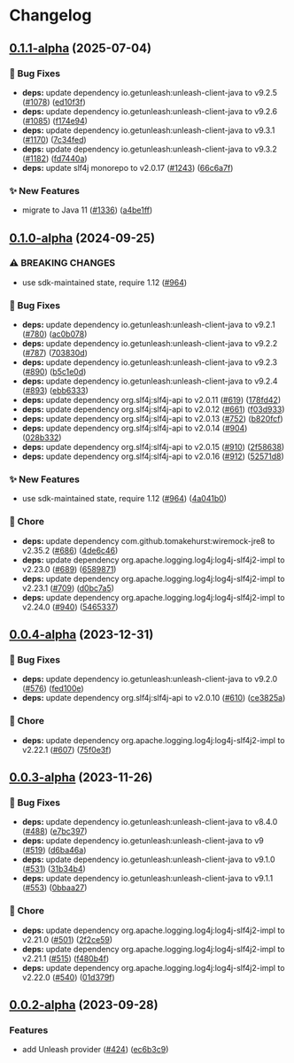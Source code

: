 # Changelog

## [0.1.1-alpha](https://github.com/open-feature/java-sdk-contrib/compare/dev.openfeature.contrib.providers.unleash-v0.1.0-alpha...dev.openfeature.contrib.providers.unleash-v0.1.1-alpha) (2025-07-04)


### 🐛 Bug Fixes

* **deps:** update dependency io.getunleash:unleash-client-java to v9.2.5 ([#1078](https://github.com/open-feature/java-sdk-contrib/issues/1078)) ([ed10f3f](https://github.com/open-feature/java-sdk-contrib/commit/ed10f3f2e9b992d5429e7eb89268640d52a5003f))
* **deps:** update dependency io.getunleash:unleash-client-java to v9.2.6 ([#1085](https://github.com/open-feature/java-sdk-contrib/issues/1085)) ([f174e94](https://github.com/open-feature/java-sdk-contrib/commit/f174e94627595a8d71c593c6e9563c52ff4b602f))
* **deps:** update dependency io.getunleash:unleash-client-java to v9.3.1 ([#1170](https://github.com/open-feature/java-sdk-contrib/issues/1170)) ([7c34fed](https://github.com/open-feature/java-sdk-contrib/commit/7c34fedd1ba948356b48773f5f39a74ecc42683c))
* **deps:** update dependency io.getunleash:unleash-client-java to v9.3.2 ([#1182](https://github.com/open-feature/java-sdk-contrib/issues/1182)) ([fd7440a](https://github.com/open-feature/java-sdk-contrib/commit/fd7440affacab117755f8b109da18cc8c562f6c3))
* **deps:** update slf4j monorepo to v2.0.17 ([#1243](https://github.com/open-feature/java-sdk-contrib/issues/1243)) ([66c6a7f](https://github.com/open-feature/java-sdk-contrib/commit/66c6a7fc1bdc3e907793d2fc1eb0d412693a4aee))


### ✨ New Features

* migrate to Java 11 ([#1336](https://github.com/open-feature/java-sdk-contrib/issues/1336)) ([a4be1ff](https://github.com/open-feature/java-sdk-contrib/commit/a4be1ff66870a72189873171e83c5b65dbb9991c))

## [0.1.0-alpha](https://github.com/open-feature/java-sdk-contrib/compare/dev.openfeature.contrib.providers.unleash-v0.0.4-alpha...dev.openfeature.contrib.providers.unleash-v0.1.0-alpha) (2024-09-25)


### ⚠ BREAKING CHANGES

* use sdk-maintained state, require 1.12 ([#964](https://github.com/open-feature/java-sdk-contrib/issues/964))

### 🐛 Bug Fixes

* **deps:** update dependency io.getunleash:unleash-client-java to v9.2.1 ([#780](https://github.com/open-feature/java-sdk-contrib/issues/780)) ([ac0b078](https://github.com/open-feature/java-sdk-contrib/commit/ac0b0789d6129cf9743b9757f4cfe6331d30ee46))
* **deps:** update dependency io.getunleash:unleash-client-java to v9.2.2 ([#787](https://github.com/open-feature/java-sdk-contrib/issues/787)) ([703830d](https://github.com/open-feature/java-sdk-contrib/commit/703830d5247b4a52a0b0767bf2d13a7e93582d00))
* **deps:** update dependency io.getunleash:unleash-client-java to v9.2.3 ([#890](https://github.com/open-feature/java-sdk-contrib/issues/890)) ([b5c1e0d](https://github.com/open-feature/java-sdk-contrib/commit/b5c1e0df180eeb958089cde4d8ef8795a4c0c2f4))
* **deps:** update dependency io.getunleash:unleash-client-java to v9.2.4 ([#893](https://github.com/open-feature/java-sdk-contrib/issues/893)) ([ebb6333](https://github.com/open-feature/java-sdk-contrib/commit/ebb6333c4266dbbc4513d296ca676a1666c714dc))
* **deps:** update dependency org.slf4j:slf4j-api to v2.0.11 ([#619](https://github.com/open-feature/java-sdk-contrib/issues/619)) ([178fd42](https://github.com/open-feature/java-sdk-contrib/commit/178fd42d314bb7f7018d70d532020a366cc58ae3))
* **deps:** update dependency org.slf4j:slf4j-api to v2.0.12 ([#661](https://github.com/open-feature/java-sdk-contrib/issues/661)) ([f03d933](https://github.com/open-feature/java-sdk-contrib/commit/f03d93305bda8ea932831e81db57c989ce4e14e4))
* **deps:** update dependency org.slf4j:slf4j-api to v2.0.13 ([#752](https://github.com/open-feature/java-sdk-contrib/issues/752)) ([b820fcf](https://github.com/open-feature/java-sdk-contrib/commit/b820fcf1b7ea945a8e450dcc90addb82f5fb865d))
* **deps:** update dependency org.slf4j:slf4j-api to v2.0.14 ([#904](https://github.com/open-feature/java-sdk-contrib/issues/904)) ([028b332](https://github.com/open-feature/java-sdk-contrib/commit/028b332dc8ac3b134e5453d5449a4c11b4ef250a))
* **deps:** update dependency org.slf4j:slf4j-api to v2.0.15 ([#910](https://github.com/open-feature/java-sdk-contrib/issues/910)) ([2f58638](https://github.com/open-feature/java-sdk-contrib/commit/2f58638eb4907c948325d1e61853e1b6eabfa4c1))
* **deps:** update dependency org.slf4j:slf4j-api to v2.0.16 ([#912](https://github.com/open-feature/java-sdk-contrib/issues/912)) ([52571d8](https://github.com/open-feature/java-sdk-contrib/commit/52571d806e7c547006db836245b4895fe9bc4660))


### ✨ New Features

* use sdk-maintained state, require 1.12 ([#964](https://github.com/open-feature/java-sdk-contrib/issues/964)) ([4a041b0](https://github.com/open-feature/java-sdk-contrib/commit/4a041b0dda9c4e460f4c2199f3bc680df0dda621))


### 🧹 Chore

* **deps:** update dependency com.github.tomakehurst:wiremock-jre8 to v2.35.2 ([#686](https://github.com/open-feature/java-sdk-contrib/issues/686)) ([4de6c46](https://github.com/open-feature/java-sdk-contrib/commit/4de6c466b10d031ea5d8029acc7a47ba587465c6))
* **deps:** update dependency org.apache.logging.log4j:log4j-slf4j2-impl to v2.23.0 ([#689](https://github.com/open-feature/java-sdk-contrib/issues/689)) ([6589871](https://github.com/open-feature/java-sdk-contrib/commit/65898713166b5d02f246302c54fd7400ee4238d5))
* **deps:** update dependency org.apache.logging.log4j:log4j-slf4j2-impl to v2.23.1 ([#709](https://github.com/open-feature/java-sdk-contrib/issues/709)) ([d0bc7a5](https://github.com/open-feature/java-sdk-contrib/commit/d0bc7a5aceb746d6d7c442e189a6a1e011673ba7))
* **deps:** update dependency org.apache.logging.log4j:log4j-slf4j2-impl to v2.24.0 ([#940](https://github.com/open-feature/java-sdk-contrib/issues/940)) ([5465337](https://github.com/open-feature/java-sdk-contrib/commit/546533739b453988720bb051d5e623ac7eb0b588))

## [0.0.4-alpha](https://github.com/open-feature/java-sdk-contrib/compare/dev.openfeature.contrib.providers.unleash-v0.0.3-alpha...dev.openfeature.contrib.providers.unleash-v0.0.4-alpha) (2023-12-31)


### 🐛 Bug Fixes

* **deps:** update dependency io.getunleash:unleash-client-java to v9.2.0 ([#576](https://github.com/open-feature/java-sdk-contrib/issues/576)) ([fed100e](https://github.com/open-feature/java-sdk-contrib/commit/fed100ee4b7c8c7a0521bc490ded5d2d036446e3))
* **deps:** update dependency org.slf4j:slf4j-api to v2.0.10 ([#610](https://github.com/open-feature/java-sdk-contrib/issues/610)) ([ce3825a](https://github.com/open-feature/java-sdk-contrib/commit/ce3825af03beb0ec682eec390efd4cfff973bc99))


### 🧹 Chore

* **deps:** update dependency org.apache.logging.log4j:log4j-slf4j2-impl to v2.22.1 ([#607](https://github.com/open-feature/java-sdk-contrib/issues/607)) ([75f0e3f](https://github.com/open-feature/java-sdk-contrib/commit/75f0e3f63a0f49d1d90de819145e480cd8eb4b6a))

## [0.0.3-alpha](https://github.com/open-feature/java-sdk-contrib/compare/dev.openfeature.contrib.providers.unleash-v0.0.2-alpha...dev.openfeature.contrib.providers.unleash-v0.0.3-alpha) (2023-11-26)


### 🐛 Bug Fixes

* **deps:** update dependency io.getunleash:unleash-client-java to v8.4.0 ([#488](https://github.com/open-feature/java-sdk-contrib/issues/488)) ([e7bc397](https://github.com/open-feature/java-sdk-contrib/commit/e7bc39735b171dc78b40f531785ddc4cacace8e9))
* **deps:** update dependency io.getunleash:unleash-client-java to v9 ([#519](https://github.com/open-feature/java-sdk-contrib/issues/519)) ([d6ba46a](https://github.com/open-feature/java-sdk-contrib/commit/d6ba46a540b0d28213998b8ff25418950b652af2))
* **deps:** update dependency io.getunleash:unleash-client-java to v9.1.0 ([#531](https://github.com/open-feature/java-sdk-contrib/issues/531)) ([31b34b4](https://github.com/open-feature/java-sdk-contrib/commit/31b34b41dee5a18b7080e44d993269415caea65f))
* **deps:** update dependency io.getunleash:unleash-client-java to v9.1.1 ([#553](https://github.com/open-feature/java-sdk-contrib/issues/553)) ([0bbaa27](https://github.com/open-feature/java-sdk-contrib/commit/0bbaa27671940deab126db1ef0b28d1ea1c48fa8))


### 🧹 Chore

* **deps:** update dependency org.apache.logging.log4j:log4j-slf4j2-impl to v2.21.0 ([#501](https://github.com/open-feature/java-sdk-contrib/issues/501)) ([2f2ce59](https://github.com/open-feature/java-sdk-contrib/commit/2f2ce590b3589331f9b4c99bd7a18cf53c7436d8))
* **deps:** update dependency org.apache.logging.log4j:log4j-slf4j2-impl to v2.21.1 ([#515](https://github.com/open-feature/java-sdk-contrib/issues/515)) ([f480b4f](https://github.com/open-feature/java-sdk-contrib/commit/f480b4f4e8e3777849233ed6fe1d15f1dd2acce4))
* **deps:** update dependency org.apache.logging.log4j:log4j-slf4j2-impl to v2.22.0 ([#540](https://github.com/open-feature/java-sdk-contrib/issues/540)) ([01d379f](https://github.com/open-feature/java-sdk-contrib/commit/01d379fc720c14c1fd1b6baeba23f3ab7007e740))

## [0.0.2-alpha](https://github.com/open-feature/java-sdk-contrib/compare/dev.openfeature.contrib.providers.unleash-v0.0.1-alpha...dev.openfeature.contrib.providers.unleash-v0.0.2-alpha) (2023-09-28)


### Features

* add Unleash provider ([#424](https://github.com/open-feature/java-sdk-contrib/issues/424)) ([ec6b3c9](https://github.com/open-feature/java-sdk-contrib/commit/ec6b3c912c20cb3c4e435278a4967215278d8456))
